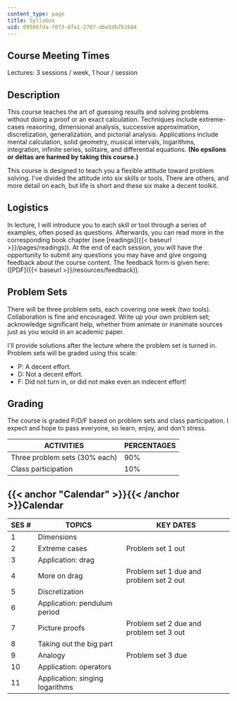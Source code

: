 ```yaml
---
content_type: page
title: Syllabus
uid: 09506fda-f073-8fa1-2707-d6e5db761684
---
```


Course Meeting Times
--------------------

Lectures: 3 sessions / week, 1 hour / session

Description
-----------

This course teaches the art of guessing results and solving problems without doing a proof or an exact calculation. Techniques include extreme-cases reasoning, dimensional analysis, successive approximation, discretization, generalization, and pictorial analysis. Applications include mental calculation, solid geometry, musical intervals, logarithms, integration, infinite series, solitaire, and differential equations. **(No epsilons or deltas are harmed by taking this course.)**

This course is designed to teach you a flexible attitude toward problem solving. I've divided the attitude into six skills or tools. There are others, and more detail on each, but life is short and these six make a decent toolkit.

Logistics
---------

In lecture, I will introduce you to each skill or tool through a series of examples, often posed as questions. Afterwards, you can read more in the corresponding book chapter (see [readings]({{< baseurl >}}/pages/readings)). At the end of each session, you will have the opportunity to submit any questions you may have and give ongoing feedback about the course content. The feedback form is given here: ([PDF]({{< baseurl >}}/resources/feedback)).

Problem Sets
------------

There will be three problem sets, each covering one week (two tools). Collaboration is fine and encouraged. Write up your own problem set; acknowledge significant help, whether from animate or inanimate sources just as you would in an academic paper.

I'll provide solutions after the lecture where the problem set is turned in. Problem sets will be graded using this scale:

*   P: A decent effort.
*   D: Not a decent effort.
*   F: Did not turn in, or did not make even an indecent effort!

Grading
-------

The course is graded P/D/F based on problem sets and class participation. I expect and hope to pass everyone, so learn, enjoy, and don't stress.

| ACTIVITIES | PERCENTAGES |
| --- | --- |
| Three problem sets (30% each) | 90% |
| Class participation | 10% 

{{< anchor "Calendar" >}}{{< /anchor >}}Calendar
------------------------------------------------

| SES # | TOPICS | KEY DATES |
| --- | --- | --- |
| 1 | Dimensions | &nbsp; |
| 2 | Extreme cases | Problem set 1 out |
| 3 | Application: drag | &nbsp; |
| 4 | More on drag | Problem set 1 due and problem set 2 out |
| 5 | Discretization | &nbsp; |
| 6 | Application: pendulum period | &nbsp; |
| 7 | Picture proofs | Problem set 2 due and problem set 3 out |
| 8 | Taking out the big part | &nbsp; |
| 9 | Analogy | Problem set 3 due |
| 10 | Application: operators | &nbsp; |
| 11 | Application: singing logarithms |